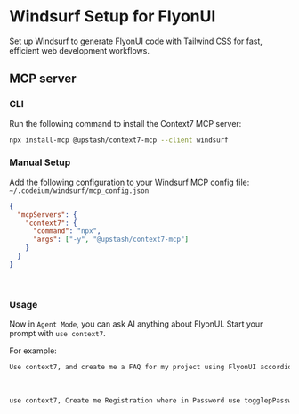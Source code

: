 # Windsurf Setup for FlyonUI

Set up Windsurf to generate FlyonUI code with Tailwind CSS for fast, efficient web development workflows.

<!-- MCP server -->
## MCP server

<!-- CLI -->
### CLI

Run the following command to install the Context7 MCP server:

```bash
npx install-mcp @upstash/context7-mcp --client windsurf
```

<!-- Manual Setup -->
### Manual Setup

Add the following configuration to your Windsurf MCP config file: `~/.codeium/windsurf/mcp_config.json`

```json
{
  "mcpServers": {
    "context7": {
      "command": "npx",
      "args": ["-y", "@upstash/context7-mcp"]
    }
  }
}
```

<br>

<!-- Usage -->

### Usage

Now in `Agent Mode`, you can ask AI anything about FlyonUI. Start your prompt with `use context7`.

For example:

```html
Use context7, and create me a FAQ for my project using FlyonUI accordion shadow example.
```
<br>

```html
use context7, Create me Registration where in Password use togglepPassword component from flyonui.
```
